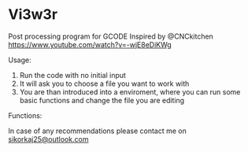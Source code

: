 # Vi3w3r
Post processing program for GCODE
Inspired by @CNCkitchen https://www.youtube.com/watch?v=-wjE8eDiKWg 

Usage:
1) Run the code with no initial input
2) It will ask you to choose a file you want to work with
3) You are than introduced into a enviroment, where you can run some basic functions and change the file you are editing

Functions:

In case of any recommendations please contact me on sikorkaj25@outlook.com
